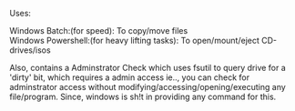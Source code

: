 Uses:

Windows Batch:(for speed): To copy/move files  
Windows Powershell:(for heavy lifting tasks): To open/mount/eject CD-drives/isos

Also, contains a Adminstrator Check which uses fsutil to query drive for a 'dirty' bit, which requires a admin access ie.., you can check for adminstrator access without modifying/accessing/opening/executing any file/program. Since, windows is sh!t in providing any command for this.